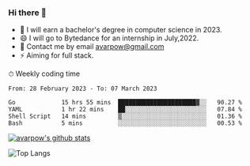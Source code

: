 ### Hi there 👋
<!--I have been a GitHub member for [![Years Badge](https://badges.pufler.dev/years/avarpow)](https://badges.pufler.dev)-->
- 🌱 I will earn a bachelor's degree in computer science in 2023.
- 😄 I will go to Bytedance for an internship in July,2022.
- 💬 Contact me by email avarpow@gmail.com
- ⚡ Aiming for full stack.

<!--💻 Coding Activity Logging

[![Commits Badge](https://badges.pufler.dev/commits/weekly/avarpow)](https://badges.pufler.dev)-->

⏱ Weekly coding time
<!--START_SECTION:waka-->

```text
From: 28 February 2023 - To: 07 March 2023

Go             15 hrs 55 mins  ██████████████████████▓░░   90.27 %
YAML           1 hr 22 mins    ██░░░░░░░░░░░░░░░░░░░░░░░   07.84 %
Shell Script   14 mins         ▒░░░░░░░░░░░░░░░░░░░░░░░░   01.36 %
Bash           5 mins          ░░░░░░░░░░░░░░░░░░░░░░░░░   00.53 %
```

<!--END_SECTION:waka-->

[![avarpow's github stats](https://github-readme-stats.vercel.app/api?username=avarpow&count_private=true&show_icons=true&hide=issues&hide_border=true)](https://github.com/anuraghazra/github-readme-stats)

![Top Langs](https://github-readme-stats.vercel.app/api/top-langs/?username=avarpow&layout=compact&hide_border=true) 
<!--[![avarpow's wakatime stats](https://github-readme-stats.vercel.app/api/wakatime?username=avarpow)](https://github.com/anuraghazra/github-readme-stats)-->
